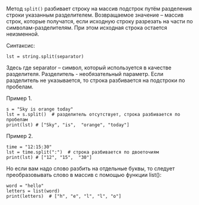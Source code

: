 Метод `split()` разбивает строку на массив подстрок путём разделения строки указанным разделителем. Возвращаемое значение – массив строк, которые получатся, если исходную строку разрезать на части по символам-разделителям. При этом исходная строка остается неизменной.

Синтаксис: 
```
lst = string.split(separator)
```
Здесь где separator – символ, который используется в качестве разделителя. Разделитель - необязательный параметр. Если разделитель не указывается, то строка разбивается на подстроки по пробелам.

Пример 1.
```
s = "Sky is orange today"
lst = s.split()  # разделитель отсутствует, строка разбивается по пробелам
print(lst) # ["Sky", "is",  "orange", "today"]
```
Пример 2.
```
time = "12:15:30"
lst = time.split(":")  # строка разбивается по двоеточиям
print(lst) # ["12", "15",  "30"]
```
Но если вам надо слово разбить на отдельные буквы, то следует преобразовывать слово в массив с помощью функции list():
```
word = "hello"
letters = list(word)
print(letters)  # ["h", "e", "l", "l", "o"]
```